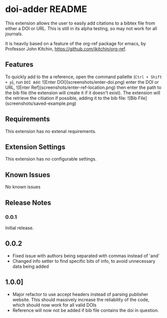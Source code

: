 # doi-adder README

This extension allows the user to easily add citations to a bibtex file from either a DOI or URL. This is still in its alpha testing, so may not work for all journals.

It is heavily based on a feature of the org-ref package for emacs, by Professor John Kitchin, https://github.com/jkitchin/org-ref.

## Features

To quickly add to the a reference, open the command pallette (`Ctrl + Shift + p`), run `DOI Add`:
\!\[Enter DOI\]\(screenshots/enter-doi.png\)
enter the DOI or URL,
\!\[Enter Ref\]\(screenshots/enter-ref-location.png\)
then enter the path to the bib file (the extension will create it if it doesn't exist). The extension will the retrieve the citiation if possible, adding it to the bib file:
\!\[Bib File\]\(screenshots/saved-example.png\)


## Requirements

This extension has no extenal requirements.

## Extension Settings

This extension has no configurable settings.

## Known Issues

No known issues

## Release Notes

### 0.0.1

Initial release.

## 0.0.2

- Fixed issue with authors being separated with commas instead of 'and'
- Changed info setter to find specific bits of info, to avoid unnecessary data being added

## 1.0.0]
- Major refactor to use accept headers instead of parsing publisher website. This should massively increase the reliability of the code, which should now work for all valid DOIs
- Reference will now not be added if bib file contains the doi in question.